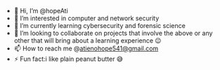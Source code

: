 - 👋 Hi, I’m @hopeAti
- 👀 I’m interested in computer and network security 
- 🌱 I’m currently learning cybersecurity and forensic science
- 💞️ I’m looking to collaborate on projects that involve the above or any other that will bring about a learning experience 😉 
- 📫 How to reach me @atienohope541@gmail.com 
- ⚡ Fun fact:i like plain peanut butter 😅

<!---
hopeAti/hopeAti is a ✨ special ✨ repository because its `README.md` (this file) appears on your GitHub profile.
You can click the Preview link to take a look at your changes.
--->
